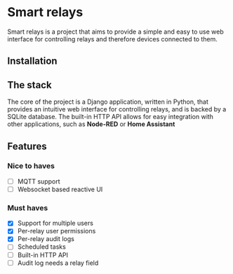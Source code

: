# Smart relays
Smart relays is a project that aims to provide a simple and easy to use web interface 
for controlling relays and therefore devices connected to them.
## Installation
## The stack
The core of the project is a Django application, written in Python, that provides an intuitive web interface
for controlling relays, and is backed by a SQLite database. The built-in HTTP API allows
for easy integration with other applications, such as **Node-RED** or **Home Assistant**
## Features
### Nice to haves
- [ ] MQTT support
- [ ] Websocket based reactive UI
### Must haves
- [x] Support for multiple users
- [x] Per-relay user permissions
- [x] Per-relay audit logs
- [ ] Scheduled tasks
- [ ] Built-in HTTP API
- [ ] Audit log needs a relay field